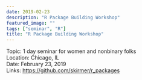 ```yaml
---
date: 2019-02-23
description: "R Package Building Workshop"
featured_image: ""
tags: ["seminar", "R"]
title: "R Package Building Workshop"
---
```


Topic: 1 day seminar for women and nonbinary folks  
Location: Chicago, IL  
Date: February 23, 2019  
Links: https://github.com/skirmer/r_packages  

